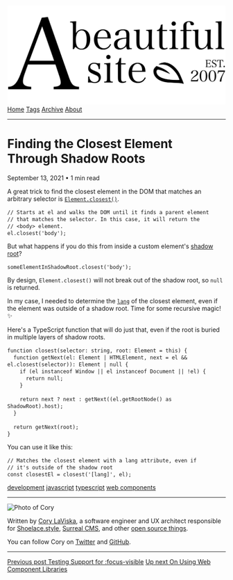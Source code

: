 <a href="../../index.html" class="header-link"><img src="../../images/logos/wordmark.svg" alt="A Beautiful Site" class="wordmark" /></a> <a href="../../index.html" class="nav-item">Home</a> <a href="../../tags/index.html" class="nav-item">Tags</a> <a href="../index.html" class="nav-item">Archive</a> <a href="../../about/index.html" class="nav-item">About</a>

---

# Finding the Closest Element Through Shadow Roots

September 13, 2021 • 1 min read

A great trick to find the closest element in the DOM that matches an arbitrary selector is [`Element.closest()`](https://developer.mozilla.org/en-US/docs/Web/API/Element/closest).

    // Starts at el and walks the DOM until it finds a parent element
    // that matches the selector. In this case, it will return the
    // <body> element.
    el.closest('body');

But what happens if you do this from inside a custom element's [shadow root](https://developer.mozilla.org/en-US/docs/Web/API/ShadowRoot)?

    someElementInShadowRoot.closest('body');

By design, `Element.closest()` will not break out of the shadow root, so `null` is returned.

In my case, I needed to determine the [`lang`](https://developer.mozilla.org/en-US/docs/Web/HTML/Global_attributes/lang) of the closest element, even if the element was outside of a shadow root. Time for some recursive magic! ✨

Here's a TypeScript function that will do just that, even if the root is buried in multiple layers of shadow roots.

    function closest(selector: string, root: Element = this) {
      function getNext(el: Element | HTMLElement, next = el && el.closest(selector)): Element | null {
        if (el instanceof Window || el instanceof Document || !el) {
          return null;
        }

        return next ? next : getNext((el.getRootNode() as ShadowRoot).host);
      }

      return getNext(root);
    }

You can use it like this:

    // Matches the closest element with a lang attribute, even if
    // it's outside of the shadow root
    const closestEl = closest('[lang]', el);

<a href="../../tags/development/index.html" class="post-tag">development</a> <a href="../../tags/javascript/index.html" class="post-tag">javascript</a> <a href="../../tags/typescript/index.html" class="post-tag">typescript</a> <a href="../../tags/web%20components/index.html" class="post-tag">web components</a>

---

<img src="http://0.gravatar.com/avatar/bf1b3b95fd5b096a3592247c29667b33?s=512" alt="Photo of Cory" class="avatar avatar-small" />

Written by [Cory LaViska](../../index-4.html), a software engineer and UX architect responsible for [Shoelace.style](https://shoelace.style/), [Surreal CMS](https://www.surrealcms.com/), and other [open source things](https://github.com/claviska).

You can follow Cory on [Twitter](https://twitter.com/bgooonz) and [GitHub](https://github.com/claviska).

---

<a href="../testing-support-for-focus-visible/index.html" class="post-nav-previous"><span class="small">Previous post</span> Testing Support for :focus-visible</a> <a href="../on-using-web-component-libraries/index.html" class="post-nav-next"><span class="small">Up next</span> On Using Web Component Libraries</a>
